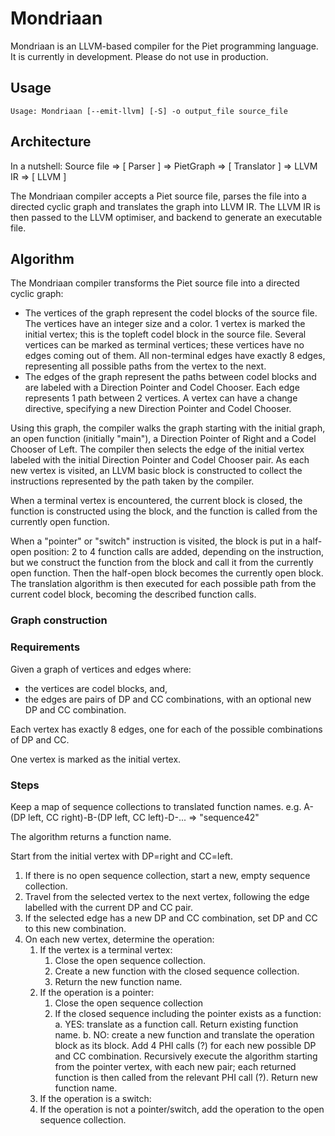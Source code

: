 # Mondriaan

Mondriaan is an LLVM-based compiler for the Piet programming language. It is currently in development. Please do not use in production.

## Usage

```
Usage: Mondriaan [--emit-llvm] [-S] -o output_file source_file
```

## Architecture

In a nutshell: Source file => [ Parser ] => PietGraph => [ Translator ] => LLVM IR => [ LLVM ]

The Mondriaan compiler accepts a Piet source file, parses the file into a directed cyclic 
graph and translates the graph into LLVM IR. The LLVM IR is then passed to the LLVM optimiser,
and backend to generate an executable file.

## Algorithm

The Mondriaan compiler transforms the Piet source file into a directed cyclic graph:

* The vertices of the graph represent the codel blocks of the source file. The vertices 
have an integer size and a color. 1 vertex is marked the initial vertex; this is the topleft
codel block in the source file. Several vertices can be marked as terminal vertices; these
vertices have no edges coming out of them. All non-terminal edges have exactly 8 edges,
representing all possible paths from the vertex to the next.
* The edges of the graph represent the paths between codel blocks and are labeled with a 
Direction Pointer and Codel Chooser. Each edge represents 1 path between 2 vertices. A vertex 
can have a change directive, specifying a new Direction Pointer and Codel Chooser.

Using this graph, the compiler walks the graph starting with the initial graph, an open 
function (initially "main"), a Direction Pointer of Right and a Codel Chooser of Left. 
The compiler then selects the edge of the initial vertex labeled with the initial Direction 
Pointer and Codel Chooser pair. As each new vertex is visited, an LLVM basic block is 
constructed to collect the instructions represented by the path taken by the compiler.

When a terminal vertex is encountered, the current block is closed, the function is
constructed using the block, and the function is called from the currently open function.

When a "pointer" or "switch" instruction is visited, the block is put in a half-open position:
2 to 4 function calls are added, depending on the instruction, but we construct the function
from the block and call it from the currently open function. Then the half-open block becomes
the currently open block. The translation algorithm is then executed for each possible path
from the current codel block, becoming the described function calls.

### Graph construction

### Requirements

Given a graph of vertices and edges where:

* the vertices are codel blocks, and,
* the edges are pairs of DP and CC combinations, with an optional new DP and CC combination.

Each vertex has exactly 8 edges, one for each of the possible combinations of DP and CC.

One vertex is marked as the initial vertex.

### Steps

Keep a map of sequence collections to translated function names.
e.g. A-(DP left, CC right)-B-(DP left, CC left)-D-... => "sequence42"

The algorithm returns a function name.

Start from the initial vertex with DP=right and CC=left.

1. If there is no open sequence collection, start a new, empty sequence collection.
2. Travel from the selected vertex to the next vertex, following the edge labelled with the current DP and CC pair.
3. If the selected edge has a new DP and CC combination, set DP and CC to this new combination.
4. On each new vertex, determine the operation:
    1. If the vertex is a terminal vertex:
        1. Close the open sequence collection.
        2. Create a new function with the closed sequence collection.
        3. Return the new function name.
    2. If the operation is a pointer:
        1. Close the open sequence collection
        2. If the closed sequence including the pointer exists as a function:
            a. YES: translate as a function call. Return existing function name.
            b. NO: create a new function and translate the operation block as its block. Add 4 PHI calls (?) for each new possible DP and CC combination. Recursively execute the algorithm starting from the pointer vertex, with each new pair; each returned function is then called from the relevant PHI call (?). Return new function name.
    3. If the operation is a switch:
    4. If the operation is not a pointer/switch, add the operation to the
        open sequence collection.
